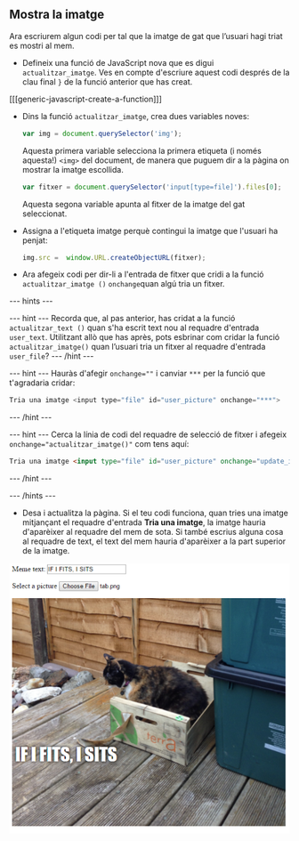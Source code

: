 ## Mostra la imatge

Ara escriurem algun codi per tal que la imatge de gat que l’usuari hagi triat es mostri al mem.

- Defineix una funció de JavaScript nova que es digui `actualitzar_imatge`. Ves en compte d'escriure aquest codi després de la clau final `}` de la funció anterior que has creat.

[[[generic-javascript-create-a-function]]]

- Dins la funció `actualitzar_imatge`, crea dues variables noves:

    ```javascript
    var img = document.querySelector('img');
    ```

    Aquesta primera variable selecciona la primera etiqueta (i només aquesta!) `<img>` del document, de manera que puguem dir a la pàgina on mostrar la imatge escollida.

    ```javascript
    var fitxer = document.querySelector('input[type=file]').files[0];
    ```

    Aquesta segona variable apunta al fitxer de la imatge del gat seleccionat.

- Assigna a l'etiqueta imatge perquè contingui la imatge que l'usuari ha penjat:

    ```javascript
    img.src =  window.URL.createObjectURL(fitxer);
    ```

- Ara afegeix codi per dir-li a l'entrada de fitxer que cridi a la funció `actualitzar_imatge ()` `onchange`quan algú tria un fitxer.

--- hints ---

--- hint --- Recorda que, al pas anterior, has cridat a la funció `actualitzar_text ()` quan s'ha escrit text nou al requadre d'entrada `user_text`. Utilitzant allò que has après, pots esbrinar com cridar la funció `actualitzar_imatge()` quan l’usuari tria un fitxer al requadre d'entrada `user_file`? --- /hint ---

--- hint --- Hauràs d'afegir `onchange=""` i canviar `***` per la funció que t'agradaria cridar:
```javascript
Tria una imatge <input type="file" id="user_picture" onchange="***">
```
--- /hint ---

--- hint --- Cerca la línia de codi del requadre de selecció de fitxer i afegeix `onchange="actualitzar_imatge()"` com tens aquí:
```html
Tria una imatge <input type="file" id="user_picture" onchange="update_image()">
```

--- /hint ---

--- /hints ---

- Desa i actualitza la pàgina. Si el teu codi funciona, quan tries una imatge mitjançant el requadre d'entrada **Tria una imatge**, la imatge hauria d'aparèixer al requadre del mem de sota. Si també escrius alguna cosa al requadre de text, el text del mem hauria d'aparèixer a la part superior de la imatge.

![Mem acabat](images/finished-meme.png)
